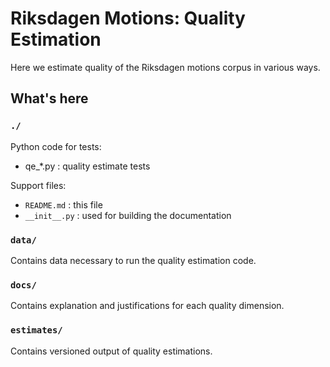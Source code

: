 # Riksdagen Motions: Quality Estimation

Here we estimate quality of the Riksdagen motions corpus in various ways.

## What's here

### `./`

Python code for tests:

- qe_*.py : quality estimate tests

Support files:

- `README.md` : this file
- `__init__.py` : used for building the documentation

### `data/`

Contains data necessary to run the quality estimation code.


### `docs/`

Contains explanation and justifications for each quality dimension.


### `estimates/`

Contains versioned output of quality estimations.
